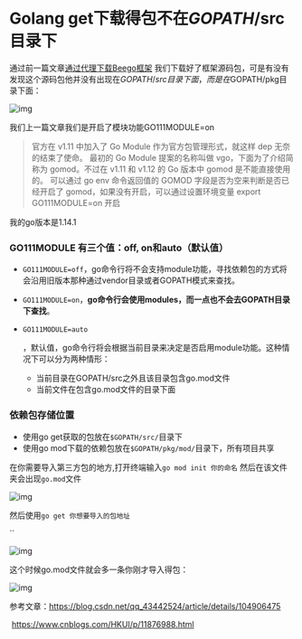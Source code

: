 # Golang get下载得包不在$GOPATH$/src目录下

通过前一篇文章[通过代理下载Beego框架](https://juejin.im/post/6854573210483032077) 我们下载好了框架源码包，可是有没有发现这个源码包他并没有出现在$GOPATH/src目录下面，而是在$GOPATH/pkg目录下面：

![img](https://p1-jj.byteimg.com/tos-cn-i-t2oaga2asx/gold-user-assets/2020/7/19/17364da8ef85fd01~tplv-t2oaga2asx-image.image)

我们上一篇文章我们是开启了模块功能GO111MODULE=on

> 官方在 v1.11 中加入了 Go Module 作为官方包管理形式，就这样 dep 无奈的结束了使命。 最初的 Go Module 提案的名称叫做 vgo，下面为了介绍简称为 gomod。不过在 v1.11 和 v1.12 的 Go 版本中 gomod 是不能直接使用的。 可以通过 go env 命令返回值的 GOMOD 字段是否为空来判断是否已经开启了 gomod，如果没有开启，可以通过设置环境变量 export GO111MODULE=on 开启 

我的go版本是1.14.1

### GO111MODULE 有三个值：off, on和auto（默认值）

- `GO111MODULE=off`，go命令行将不会支持module功能，寻找依赖包的方式将会沿用旧版本那种通过vendor目录或者GOPATH模式来查找。

- `GO111MODULE=on`，**go命令行会使用modules，而一点也不会去GOPATH目录下查找**。

- ```
  GO111MODULE=auto
  ```

  ，默认值，go命令行将会根据当前目录来决定是否启用module功能。这种情况下可以分为两种情形：

  - 当前目录在GOPATH/src之外且该目录包含go.mod文件
  - 当前文件在包含go.mod文件的目录下面

### 依赖包存储位置

- 使用go get获取的包放在`$GOPATH/src/`目录下
- 使用go mod下载的依赖包放在`$GOPATH/pkg/mod/`目录下，所有项目共享

在你需要导入第三方包的地方,打开终端输入`go mod init 你的命名`
然后在该文件夹会出现`go.mod`文件

![img](https://p1-jj.byteimg.com/tos-cn-i-t2oaga2asx/gold-user-assets/2020/7/19/17364e1e004f21ba~tplv-t2oaga2asx-image.image)

然后使用`go get 你想要导入的包地址`

``

![img](https://p1-jj.byteimg.com/tos-cn-i-t2oaga2asx/gold-user-assets/2020/7/19/17364e67d425f224~tplv-t2oaga2asx-image.image)

这个时候go.mod文件就会多一条你刚才导入得包：

![img](https://p1-jj.byteimg.com/tos-cn-i-t2oaga2asx/gold-user-assets/2020/7/19/17364e7853d68f28~tplv-t2oaga2asx-image.image)



参考文章：https://blog.csdn.net/qq_43442524/article/details/104906475

​         https://www.cnblogs.com/HKUI/p/11876988.html
